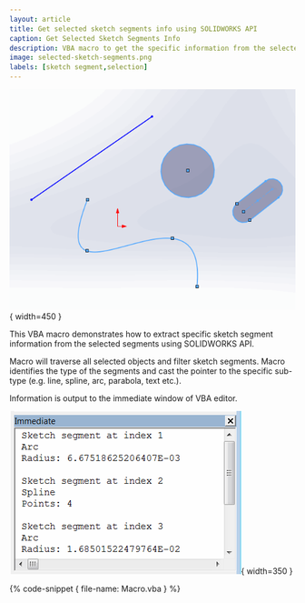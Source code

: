 ```yaml
---
layout: article
title: Get selected sketch segments info using SOLIDWORKS API
caption: Get Selected Sketch Segments Info
description: VBA macro to get the specific information from the selected sketch segments (line, arc, parabola, spline etc.) using SOLIDWORKS API
image: selected-sketch-segments.png
labels: [sketch segment,selection]
---
```

![Sketch segments selected in the active sketch](selected-sketch-segments.png){ width=450 }

This VBA macro demonstrates how to extract specific sketch segment information from the selected segments using SOLIDWORKS API.

Macro will traverse all selected objects and filter sketch segments. Macro identifies the type of the segments and cast the pointer to the specific sub-type (e.g. line, spline, arc, parabola, text etc.).

Information is output to the immediate window of VBA editor.

![Sketch segments specific information is printed to Immediate window of VBA editor](printed-sketch-segments-info.png){ width=350 }

{% code-snippet { file-name: Macro.vba } %}
